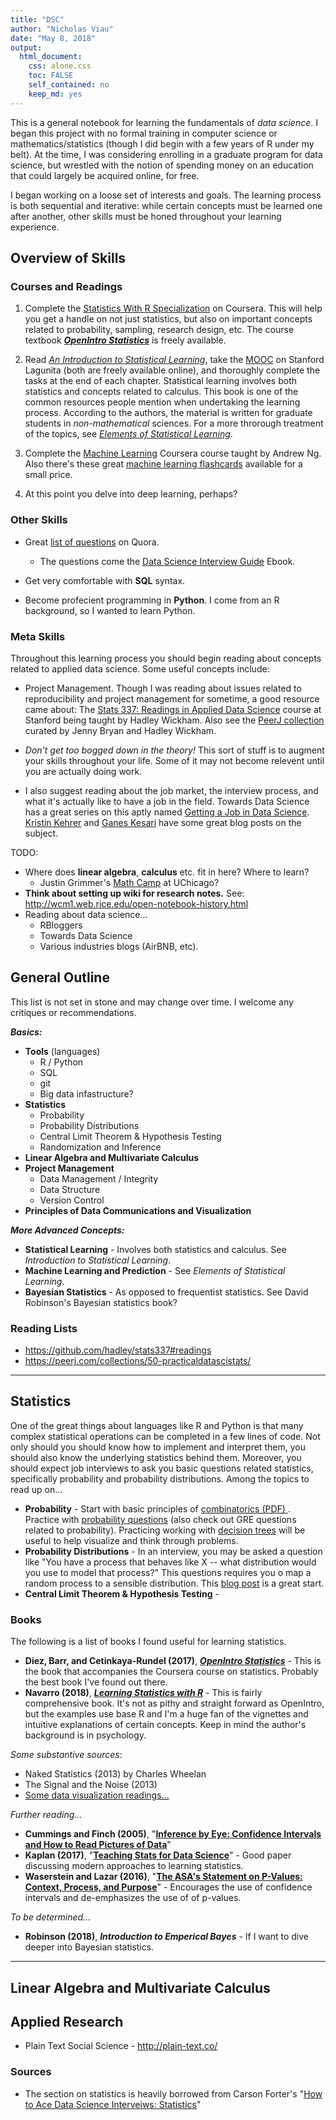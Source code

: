 ```yaml
---
title: "DSC"
author: "Nicholas Viau"
date: "May 8, 2018"
output:
  html_document:
    css: alone.css
    toc: FALSE
    self_contained: no
    keep_md: yes
---
```




This is a general notebook for learning the fundamentals of _data science_. I began this project with no formal training in computer science or mathematics/statistics (though I did begin with a few years of R under my belt). At the time, I was considering enrolling in a graduate program for data science, but wrestled with the notion of spending money on an education that could largely be acquired online, for free.

I began working on a loose set of interests and goals. The learning process is both sequential and iterative: while certain concepts must be learned one after another, other skills must be honed throughout your learning experience.

## Overview of Skills

### Courses and Readings

1. Complete the [Statistics With R Specialization](https://www.coursera.org/specializations/statistics) on Coursera. This will help you get a handle on not just statistics, but also on important concepts related to probability, sampling, research design, etc. The course textbook [__*OpenIntro Statistics*__](https://www.openintro.org/stat/textbook.php) is freely available.

2. Read [_An Introduction to Statistical Learning_](http://www-bcf.usc.edu/~gareth/ISL/), take the [MOOC](https://lagunita.stanford.edu/courses/HumanitiesSciences/StatLearning/Winter2016/about) on Stanford Lagunita (both are freely available online), and thoroughly complete the tasks at the end of each chapter. Statistical learning involves both statistics and concepts related to calculus. This book is one of the common resources people mention when undertaking the learning process. According to the authors, the material is written for graduate students in _non-mathematical_ sciences. For a more throrough treatment of the topics, see [_Elements of Statistical Learning_](https://web.stanford.edu/~hastie/ElemStatLearn/).

3. Complete the [Machine Learning](https://www.coursera.org/learn/machine-learning) Coursera course taught by Andrew Ng. Also there's these great [machine learning flashcards](https://machinelearningflashcards.com/) available for a small price.

4. At this point you delve into deep learning, perhaps?

### Other Skills

* Great [list of questions](https://datascienceinterview.quora.com/) on Quora.
    * The questions come the [Data Science Interview Guide](http://www.datasciencequestions.com/) Ebook.

* Get very comfortable with __SQL__ syntax.

* Become profecient programming in __Python__. I come from an R background, so I wanted to learn Python.

### Meta Skills

Throughout this learning process you should begin reading about concepts related to applied data science. Some useful concepts include:

* Project Management. Though I was reading about issues related to reproducibility and project management for sometime, a good resource came about: The [Stats 337: Readings in Applied Data Science](https://github.com/hadley/stats337) course at Stanford being taught by Hadley Wickham. Also see the [PeerJ collection](https://peerj.com/collections/50-practicaldatascistats/) curated by Jenny Bryan and Hadley Wickham.

* _Don't get too bogged down in the theory!_ This sort of stuff is to augment your skills throughout your life. Some of it may not become relevent until you are actually doing work.

* I also suggest reading about the job market, the interview process, and what it's actually like to have a job in the field. Towards Data Science has a great series on this aptly named [Getting a Job in Data Science](https://towardsdatascience.com/may-edition-getting-a-job-in-data-science-125996b1734c). [Kristin Kehrer](https://towardsdatascience.com/@kristenkehrer) and [Ganes Kesari](https://towardsdatascience.com/@kesari) have some great blog posts on the subject.

TODO:

* Where does __linear algebra__, __calculus__ etc. fit in here? Where to learn?
    * Justin Grimmer's [Math Camp](https://github.com/justingrimmer/MathCamp) at UChicago?
* __Think about setting up wiki for research notes.__ See: http://wcm1.web.rice.edu/open-notebook-history.html
* Reading about data science...
    * RBloggers
    * Towards Data Science
    * Various industries blogs (AirBNB, etc).


## General Outline

This list is not set in stone and may change over time. I welcome any critiques or recommendations.

__*Basics:*__

* __Tools__ (languages)
    * R / Python
    * SQL
    * git
    * Big data infastructure?
* __Statistics__
    * Probability
    * Probability Distributions
    * Central Limit Theorem & Hypothesis Testing
    * Randomization and Inference
* __Linear Algebra and Multivariate Calculus__
* __Project Management__
    * Data Management / Integrity
    * Data Structure
    * Version Control
* __Principles of Data Communications and Visualization__

__*More Advanced Concepts:*__

* __Statistical Learning__ - Involves both statistics and calculus. See _Introduction to Statistical Learning_.
* __Machine Learning and Prediction__ - See _Elements of Statistical Learning_.
* __Bayesian Statistics__ - As opposed to frequentist statistics. See David Robinson's Bayesian statistics book?


### Reading Lists

* https://github.com/hadley/stats337#readings
* https://peerj.com/collections/50-practicaldatascistats/

<hr class="nick">

## Statistics

One of the great things about languages like R and Python is that many complex statistical operations can be completed in a few lines of code. Not only should you should know how to implement and interpret them, you should also know the underlying statistics behind them. Moreover, you should expect job interviews to ask you basic questions related statistics, specifically probability and probability distributions. Among the topics to read up on...

* __Probability__ - Start with basic principles of [combinatorics (PDF) ](https://www.dartmouth.edu/~chance/teaching_aids/books_articles/probability_book/Chapter3.pdf). Practice with [probability questions](https://www.analyticsvidhya.com/blog/2017/04/40-questions-on-probability-for-all-aspiring-data-scientists/) (also check out GRE questions related to probability). Practicing working with [decision trees](http://www.statisticshowto.com/how-to-use-a-probability-tree-for-probability-questions/) will be useful to help visualize and think through problems.
* __Probability Distributions__ - In an interview, you may be asked a question like "You have a process that behaves like X -- what distribution would you use to model that process?" This questions requires you o map a random process to a sensible distribution. This [blog post](http://blog.cloudera.com/blog/2015/12/common-probability-distributions-the-data-scientists-crib-sheet/) is a great start.
* __Central Limit Theorem & Hypothesis Testing__ - 

### Books

The following is a list of books I found useful for learning statistics.

* __Diez, Barr, and Cetinkaya-Rundel (2017)__, [_**OpenIntro Statistics**_](https://www.openintro.org/stat/textbook.php) - This is the book that accompanies the Coursera course on statistics. Probably the best book I've found out there.
* __Navarro (2018)__, [_**Learning Statistics with R**_](https://compcogscisydney.org/learning-statistics-with-r/) - This is fairly comprehensive book. It's not as pithy and straight forward as OpenIntro, but the examples use base R and I'm a huge fan of the vignettes and intuitive explanations of certain concepts. Keep in mind the author's background is in psychology.

_Some substantive sources_:

* Naked Statistics (2013) by Charles Wheelan
* The Signal and the Noise (2013)
* [Some data visualization readings...](https://www.economist.com/books-and-arts/2013/07/06/winds-of-change)

_Further reading..._

* __Cummings and Finch (2005)__, "[**Inference by Eye: Confidence Intervals and How to Read Pictures of Data**](www.apastyle.org/manual/related/cumming-and-finch.pdf)"
* __Kaplan (2017)__, "[**Teaching Stats for Data Science**](https://peerj.com/preprints/3205/)" - Good paper discussing modern approaches to learning statistics.
* __Waserstein and Lazar (2016)__, "[**The ASA's Statement on P-Values: Context, Process, and Purpose**](https://peerj.com/preprints/3205/)" - Encourages the use of confidence intervals and de-emphasizes the use of of p-values.

_To be determined..._

* **Robinson (2018)**, _**Introduction to Emperical Bayes**_ - If I want to dive deeper into Bayesian statistics.

<hr class="nick">

## Linear Algebra and Multivariate Calculus

## Applied Research

* Plain Text Social Science - http://plain-text.co/

### Sources

* The section on statistics is heavily borrowed from Carson Forter's "[How to Ace Data Science Interveiws: Statistics](https://towardsdatascience.com/how-to-ace-data-science-interviews-statistics-f3d363ad47b)"
